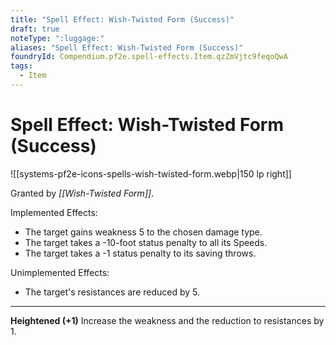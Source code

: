 ```yaml
---
title: "Spell Effect: Wish-Twisted Form (Success)"
draft: true
noteType: ":luggage:"
aliases: "Spell Effect: Wish-Twisted Form (Success)"
foundryId: Compendium.pf2e.spell-effects.Item.qzZmVjtc9feqoQwA
tags:
  - Item
---
```


# Spell Effect: Wish-Twisted Form (Success)
![[systems-pf2e-icons-spells-wish-twisted-form.webp|150 lp right]]

Granted by _[[Wish-Twisted Form]]_.

Implemented Effects:

*   The target gains weakness 5 to the chosen damage type.
*   The target takes a -10-foot status penalty to all its Speeds.
*   The target takes a -1 status penalty to its saving throws.

Unimplemented Effects:

*   The target's resistances are reduced by 5.

* * *

**Heightened (+1)** Increase the weakness and the reduction to resistances by 1.
